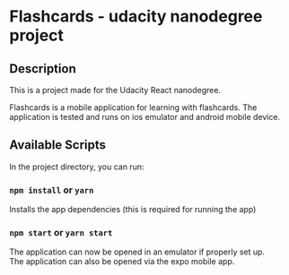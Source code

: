 # Flashcards - udacity nanodegree project

## Description

This is a project made for the Udacity React nanodegree.

Flashcards is a mobile application for learning with flashcards. The application is tested and runs on ios emulator and android mobile device.

## Available Scripts

In the project directory, you can run:

### `npm install` or `yarn`

Installs the app dependencies (this is required for running the app)<br>

### `npm start` or `yarn start`

The application can now be opened in an emulator if properly set up.<br>
The application can also be opened via the expo mobile app.
